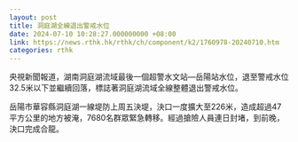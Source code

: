 ```yaml
---
layout: post
title: 洞庭湖全線退出警戒水位
date: 2024-07-10 10:28:27.000000000 +08:00
link: https://news.rthk.hk/rthk/ch/component/k2/1760978-20240710.htm
categories: rthk
---
```


央視新聞報道，湖南洞庭湖流域最後一個超警水文站—岳陽站水位，退至警戒水位32.5米以下並繼續回落，標誌著洞庭湖流域全線整體退出警戒水位。

岳陽市華容縣洞庭湖一線堤防上周五決堤，決口一度擴大至226米，造成超過47平方公里的地方被淹，7680名群眾緊急轉移。經過搶險人員連日封堵，到前晚，決口完成合龍。

